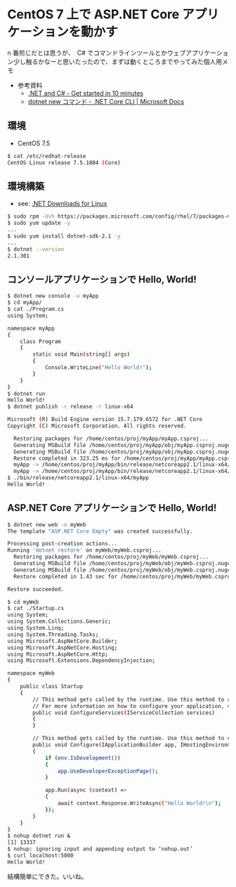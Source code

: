 # CentOS 7 上で ASP.NET Core アプリケーションを動かす

n 番煎じだとは思うが、　C# でコマンドラインツールとかウェブアプリケーション少し触るかなーと思いたったので、まずは動くところまでやってみた個人用メモ

- 参考資料
  - [.NET and C# - Get started in 10 minutes](https://www.microsoft.com/net/learn/get-started/linux/centos)
  - [dotnet new コマンド - .NET Core CLI | Microsoft Docs](https://docs.microsoft.com/ja-jp/dotnet/core/tools/dotnet-new?tabs=netcore2x)


## 環境

- CentOS 7.5

```sh
$ cat /etc/redhat-release
CentOS Linux release 7.5.1804 (Core)
```


## 環境構築

- see: [.NET Downloads for Linux](https://www.microsoft.com/net/download/linux)

```sh
$ sudo rpm -Uvh https://packages.microsoft.com/config/rhel/7/packages-microsoft-prod.rpm
$ sudo yum update -y
...
$ sudo yum install dotnet-sdk-2.1 -y
...
$ dotnet --version
2.1.301
```


## コンソールアプリケーションで Hello, World!

```sh
$ dotnet new console -o myApp
$ cd myApp/
$ cat ./Program.cs
using System;

namespace myApp
{
    class Program
    {
        static void Main(string[] args)
        {
            Console.WriteLine("Hello World!");
        }
    }
}
$ dotnet run
Hello World!
$ dotnet publish -c release -r linux-x64

Microsoft (R) Build Engine version 15.7.179.6572 for .NET Core
Copyright (C) Microsoft Corporation. All rights reserved.

  Restoring packages for /home/centos/proj/myApp/myApp.csproj...
  Generating MSBuild file /home/centos/proj/myApp/obj/myApp.csproj.nuget.g.props.
  Generating MSBuild file /home/centos/proj/myApp/obj/myApp.csproj.nuget.g.targets.
  Restore completed in 323.25 ms for /home/centos/proj/myApp/myApp.csproj.
  myApp -> /home/centos/proj/myApp/bin/release/netcoreapp2.1/linux-x64/myApp.dll
  myApp -> /home/centos/proj/myApp/bin/release/netcoreapp2.1/linux-x64/publish/
$ ./bin/release/netcoreapp2.1/linux-x64/myApp
Hello World!
```


## ASP.NET Core アプリケーションで Hello, World!

```sh
$ dotnet new web -o myWeb
The template "ASP.NET Core Empty" was created successfully.

Processing post-creation actions...
Running 'dotnet restore' on myWeb/myWeb.csproj...
  Restoring packages for /home/centos/proj/myWeb/myWeb.csproj...
  Generating MSBuild file /home/centos/proj/myWeb/obj/myWeb.csproj.nuget.g.props.
  Generating MSBuild file /home/centos/proj/myWeb/obj/myWeb.csproj.nuget.g.targets.
  Restore completed in 1.43 sec for /home/centos/proj/myWeb/myWeb.csproj.

Restore succeeded.

$ cd myWeb
$ cat ./Startup.cs
using System;
using System.Collections.Generic;
using System.Linq;
using System.Threading.Tasks;
using Microsoft.AspNetCore.Builder;
using Microsoft.AspNetCore.Hosting;
using Microsoft.AspNetCore.Http;
using Microsoft.Extensions.DependencyInjection;

namespace myWeb
{
    public class Startup
    {
        // This method gets called by the runtime. Use this method to add services to the container.
        // For more information on how to configure your application, visit https://go.microsoft.com/fwlink/?LinkID=398940
        public void ConfigureServices(IServiceCollection services)
        {
        }

        // This method gets called by the runtime. Use this method to configure the HTTP request pipeline.
        public void Configure(IApplicationBuilder app, IHostingEnvironment env)
        {
            if (env.IsDevelopment())
            {
                app.UseDeveloperExceptionPage();
            }

            app.Run(async (context) =>
            {
                await context.Response.WriteAsync("Hello World!\n");
            });
        }
    }
}
$ nohup dotnet run &
[1] 13337
$ nohup: ignoring input and appending output to ‘nohup.out’
$ curl localhost:5000
Hello World!
```

結構簡単にできた。いいね。
